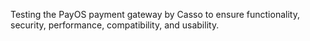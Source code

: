 Testing the PayOS payment gateway by Casso to
ensure functionality, security, performance, compatibility, and usability.
